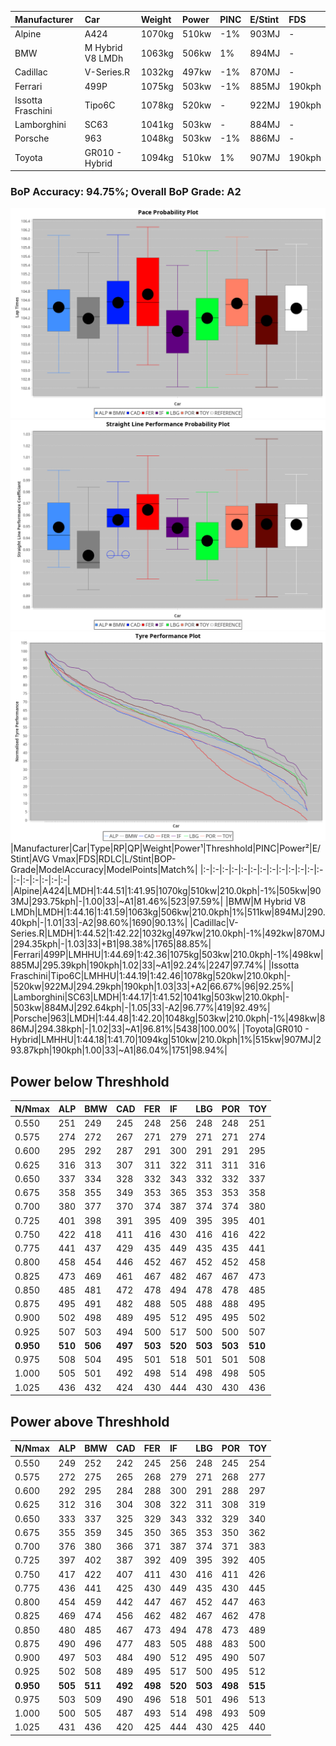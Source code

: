 |Manufacturer|Car|Weight|Power|PINC|E/Stint|FDS|
|:-|:-|:-|:-|:-|:-|:-|
|Alpine|A424|1070kg|510kw|-1%|903MJ|-|
|BMW|M Hybrid V8 LMDh|1063kg|506kw|1%|894MJ|-|
|Cadillac|V-Series.R|1032kg|497kw|-1%|870MJ|-|
|Ferrari|499P|1075kg|503kw|-1%|885MJ|190kph|
|Issotta Fraschini|Tipo6C|1078kg|520kw|-|922MJ|190kph|
|Lamborghini|SC63|1041kg|503kw|-|884MJ|-|
|Porsche|963|1048kg|503kw|-1%|886MJ|-|
|Toyota|GR010 - Hybrid|1094kg|510kw|1%|907MJ|190kph|

### BoP Accuracy: 94.75%; Overall BoP Grade: A2
![PACECHART](./IMG/ACOMETHOD.png)
![STRAIGHTLINEPERFORMANCECHART](./IMG/ACOMETHOD_sp.png)
![TYREPERFORMANCECHART](./IMG/ACOMETHOD_tw.png)
|Manufacturer|Car|Type|RP|QP|Weight|Power¹|Threshhold|PINC|Power²|E/Stint|AVG Vmax|FDS|RDLC|L/Stint|BOP-Grade|ModelAccuracy|ModelPoints|Match%|
|:-|:-|:-|:-|:-|:-|:-|:-|:-|:-|:-|:-|:-|:-|:-|:-|:-|:-|:-|
|Alpine|A424|LMDH|1:44.51|1:41.95|1070kg|510kw|210.0kph|-1%|505kw|903MJ|293.75kph|-|1.00|33|~A1|81.46%|523|97.59%|
|BMW|M Hybrid V8 LMDh|LMDH|1:44.16|1:41.59|1063kg|506kw|210.0kph|1%|511kw|894MJ|290.40kph|-|1.01|33|-A2|98.60%|1690|90.13%|
|Cadillac|V-Series.R|LMDH|1:44.52|1:42.22|1032kg|497kw|210.0kph|-1%|492kw|870MJ|294.35kph|-|1.03|33|+B1|98.38%|1765|88.85%|
|Ferrari|499P|LMHHU|1:44.69|1:42.36|1075kg|503kw|210.0kph|-1%|498kw|885MJ|295.39kph|190kph|1.02|33|~A1|92.24%|2247|97.74%|
|Issotta Fraschini|Tipo6C|LMHHU|1:44.19|1:42.46|1078kg|520kw|210.0kph|-|520kw|922MJ|294.29kph|190kph|1.03|33|+A2|66.67%|96|92.25%|
|Lamborghini|SC63|LMDH|1:44.17|1:41.52|1041kg|503kw|210.0kph|-|503kw|884MJ|292.64kph|-|1.05|33|-A2|96.77%|419|92.49%|
|Porsche|963|LMDH|1:44.48|1:42.20|1048kg|503kw|210.0kph|-1%|498kw|886MJ|294.38kph|-|1.02|33|~A1|96.81%|5438|100.00%|
|Toyota|GR010 - Hybrid|LMHHU|1:44.18|1:41.70|1094kg|510kw|210.0kph|1%|515kw|907MJ|293.87kph|190kph|1.00|33|~A1|86.04%|1751|98.94%|

## Power below Threshhold
|N/Nmax|ALP|BMW|CAD|FER|IF|LBG|POR|TOY|
|:-|:-|:-|:-|:-|:-|:-|:-|:-|
|0.550|251|249|245|248|256|248|248|251|
|0.575|274|272|267|271|279|271|271|274|
|0.600|295|292|287|291|300|291|291|295|
|0.625|316|313|307|311|322|311|311|316|
|0.650|337|334|328|332|343|332|332|337|
|0.675|358|355|349|353|365|353|353|358|
|0.700|380|377|370|374|387|374|374|380|
|0.725|401|398|391|395|409|395|395|401|
|0.750|422|418|411|416|430|416|416|422|
|0.775|441|437|429|435|449|435|435|441|
|0.800|458|454|446|452|467|452|452|458|
|0.825|473|469|461|467|482|467|467|473|
|0.850|485|481|472|478|494|478|478|485|
|0.875|495|491|482|488|505|488|488|495|
|0.900|502|498|489|495|512|495|495|502|
|0.925|507|503|494|500|517|500|500|507|
|**0.950**|**510**|**506**|**497**|**503**|**520**|**503**|**503**|**510**|
|0.975|508|504|495|501|518|501|501|508|
|1.000|505|501|492|498|514|498|498|505|
|1.025|436|432|424|430|444|430|430|436|

## Power above Threshhold
|N/Nmax|ALP|BMW|CAD|FER|IF|LBG|POR|TOY|
|:-|:-|:-|:-|:-|:-|:-|:-|:-|
|0.550|249|252|242|245|256|248|245|254|
|0.575|272|275|265|268|279|271|268|277|
|0.600|292|295|284|288|300|291|288|297|
|0.625|312|316|304|308|322|311|308|319|
|0.650|333|337|325|329|343|332|329|340|
|0.675|355|359|345|350|365|353|350|362|
|0.700|376|380|366|371|387|374|371|383|
|0.725|397|402|387|392|409|395|392|405|
|0.750|417|422|407|411|430|416|411|426|
|0.775|436|441|425|430|449|435|430|445|
|0.800|454|459|442|447|467|452|447|463|
|0.825|469|474|456|462|482|467|462|478|
|0.850|480|485|467|473|494|478|473|489|
|0.875|490|496|477|483|505|488|483|500|
|0.900|497|503|484|490|512|495|490|507|
|0.925|502|508|489|495|517|500|495|512|
|**0.950**|**505**|**511**|**492**|**498**|**520**|**503**|**498**|**515**|
|0.975|503|509|490|496|518|501|496|513|
|1.000|500|505|487|493|514|498|493|509|
|1.025|431|436|420|425|444|430|425|440|
